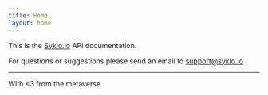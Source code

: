 ```yaml
---
title: Home
layout: home
---
```


This is the [Syklo.io] API documentation. 

For questions or suggestions please send an email to support@syklo.io


----

With <3 from the metaverse

[Syklo.io]: https://syklo.io/
